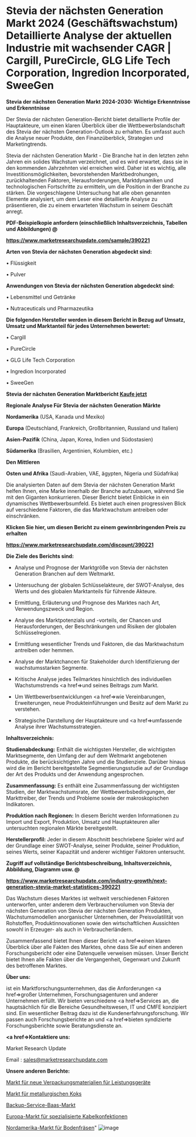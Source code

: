 # Stevia der nächsten Generation Markt 2024 (Geschäftswachstum) Detaillierte Analyse der aktuellen Industrie mit wachsender CAGR | Cargill, PureCircle, GLG Life Tech Corporation, Ingredion Incorporated, SweeGen

<strong>Stevia der nächsten Generation Markt 2024-2030: Wichtige Erkenntnisse und Erkenntnisse</strong>

Der Stevia der nächsten Generation-Bericht bietet detaillierte Profile der Hauptakteure, um einen klaren Überblick über die Wettbewerbslandschaft des Stevia der nächsten Generation-Outlook zu erhalten. Es umfasst auch die Analyse neuer Produkte, den Finanzüberblick, Strategien und Marketingtrends.

Stevia der nächsten Generation Markt - Die Branche hat in den letzten zehn Jahren ein solides Wachstum verzeichnet, und es wird erwartet, dass sie in den kommenden Jahrzehnten viel erreichen wird. Daher ist es wichtig, alle Investitionsmöglichkeiten, bevorstehenden Marktbedrohungen, zurückhaltenden Faktoren, Herausforderungen, Marktdynamiken und technologischen Fortschritte zu ermitteln, um die Position in der Branche zu stärken. Die vorgeschlagene Untersuchung hat alle oben genannten Elemente analysiert, um dem Leser eine detaillierte Analyse zu präsentieren, die zu einem erwarteten Wachstum in seinem Geschäft anregt.



<strong><b>PDF-Beispielkopie anfordern (einschließlich Inhaltsverzeichnis, Tabellen und Abbildungen) @ </b></strong>

<strong><a href=https://www.marketresearchupdate.com/sample/390221>

<strong>https://www.marketresearchupdate.com/sample/390221</u></a></strong></strong>



<strong>Arten von Stevia der nächsten Generation abgedeckt sind:</strong>

• Flüssigkeit

• Pulver



<strong>Anwendungen von Stevia der nächsten Generation abgedeckt sind:</strong>

• Lebensmittel und Getränke

• Nutraceuticals und Pharmazeutika



<strong>Die folgenden Hersteller werden in diesem Bericht in Bezug auf Umsatz, Umsatz und Marktanteil für jedes Unternehmen bewertet:</strong>

• Cargill

• PureCircle

• GLG Life Tech Corporation

• Ingredion Incorporated

• SweeGen



<strong>Stevia der nächsten Generation Marktbericht <a href=https://www.marketresearchupdate.com/buynow/390221>Kaufe jetzt</a></strong>



<strong>Regionale Analyse Für Stevia der nächsten Generation Märkte</strong>



<strong>Nordamerika</strong> (USA, Kanada und Mexiko)



<strong>Europa</strong> (Deutschland, Frankreich, Großbritannien, Russland und Italien)



<strong>Asien-Pazifik</strong> (China, Japan, Korea, Indien und Südostasien)



<strong>Südamerika</strong> (Brasilien, Argentinien, Kolumbien, etc.)



<strong>Den Mittleren</strong> 

<strong>Osten und Afrika</strong> (Saudi-Arabien, VAE, ägypten, Nigeria und Südafrika)

Die analysierten Daten auf dem Stevia der nächsten Generation Markt helfen Ihnen, eine Marke innerhalb der Branche aufzubauen, während Sie mit den Giganten konkurrieren. Dieser Bericht bietet Einblicke in ein dynamisches Wettbewerbsumfeld. Es bietet auch einen progressiven Blick auf verschiedene Faktoren, die das Marktwachstum antreiben oder einschränken.



<strong>Klicken Sie hier, um diesen Bericht zu einem gewinnbringenden Preis zu erhalten
</strong>

<strong><a href=https://www.marketresearchupdate.com/discount/390221>https://www.marketresearchupdate.com/discount/390221</b></u></strong></a>



<strong>Die Ziele des Berichts sind:</strong>

- Analyse und Prognose der Marktgröße von Stevia der nächsten Generation Branchen auf dem Weltmarkt.

- Untersuchung der globalen Schlüsselakteure, der SWOT-Analyse, des Werts und des globalen Marktanteils für führende Akteure.

- Ermittlung, Erläuterung und Prognose des Marktes nach Art, Verwendungszweck und Region.

- Analyse des Marktpotenzials und -vorteils, der Chancen und Herausforderungen, der Beschränkungen und Risiken der globalen Schlüsselregionen.

- Ermittlung wesentlicher Trends und Faktoren, die das Marktwachstum antreiben oder hemmen.

- Analyse der Marktchancen für Stakeholder durch Identifizierung der wachstumsstarken Segmente.

- Kritische Analyse jedes Teilmarktes hinsichtlich des individuellen Wachstumstrends <a href=>und</a> seines Beitrags zum Markt.

- Um Wettbewerbsentwicklungen <a href=>wie</a> Vereinbarungen, Erweiterungen, neue Produkteinführungen und Besitz auf dem Markt zu verstehen.

- Strategische Darstellung der Hauptakteure und <a href=>umfas</a>sende Analyse ihrer Wachstumsstrategien.



<strong>Inhaltsverzeichnis:</strong>



<strong>Studienabdeckung:</strong> Enthält die wichtigsten Hersteller, die wichtigsten Marktsegmente, den Umfang der auf dem Weltmarkt angebotenen Produkte, die berücksichtigten Jahre und die Studienziele. Darüber hinaus wird die im Bericht bereitgestellte Segmentierungsstudie auf der Grundlage der Art des Produkts und der Anwendung angesprochen.



<strong>Zusammenfassung:</strong> Es enthält eine Zusammenfassung der wichtigsten Studien, der Marktwachstumsrate, der Wettbewerbsbedingungen, der Markttreiber, der Trends und Probleme sowie der makroskopischen Indikatoren.



<strong>Produktion nach Regionen:</strong> In diesem Bericht werden Informationen zu Import und Export, Produktion, Umsatz und Hauptakteuren aller untersuchten regionalen Märkte bereitgestellt.



<strong>Herstellerprofil:</strong> Jeder in diesem Abschnitt beschriebene Spieler wird auf der Grundlage einer SWOT-Analyse, seiner Produkte, seiner Produktion, seines Werts, seiner Kapazität und anderer wichtiger Faktoren untersucht.



<strong><b>Zugriff auf vollständige Berichtsbeschreibung, Inhaltsverzeichnis, Abbildung, Diagramm usw. @ </b></strong>

<strong><a href=https://www.marketresearchupdate.com/industry-growth/next-generation-stevia-market-statistices-390221>https://www.marketresearchupdate.com/industry-growth/next-generation-stevia-market-statistices-390221</a></strong>

Das Wachstum dieses Marktes ist weltweit verschiedenen Faktoren unterworfen, unter anderem dem Verbrauchervolumen von Stevia der nächsten Generation von Stevia der nächsten Generation Produkten, Wachstumsmodellen anorganischer Unternehmen, der Preisvolatilität von Rohstoffen, Produktinnovationen sowie den wirtschaftlichen Aussichten sowohl in Erzeuger- als auch in Verbraucherländern.

Zusammenfassend bietet Ihnen dieser Bericht <a href=>einen</a> klaren Überblick über alle Fakten des Marktes, ohne dass Sie auf einen anderen Forschungsbericht oder eine Datenquelle verweisen müssen. Unser Bericht bietet Ihnen alle Fakten über die Vergangenheit, Gegenwart und Zukunft des betroffenen Marktes.



<strong>Über uns:</strong>

 ist ein Marktforschungsunternehmen, das die Anforderungen <a href=>großer</a> Unternehmen, Forschungsagenturen und anderer Unternehmen erfüllt. Wir bieten verschiedene <a href=>Services</a> an, die hauptsächlich für die Bereiche Gesundheitswesen, IT und CMFE konzipiert sind. Ein wesentlicher Beitrag dazu ist die Kundenerfahrungsforschung. Wir passen auch Forschungsberichte an und <a href=>bieten</a> syndizierte Forschungsberichte sowie Beratungsdienste an.



<strong><a href=>Kontaktiere uns:</a></strong>

Market Research Update

Email : sales@marketresearchupdate.com



<strong>Unsere anderen Berichte:</strong>

<a href=https://www.linkedin.com/pulse/new-packages-materials-power-devices-market-1f>Markt für neue Verpackungsmaterialien für Leistungsgeräte</a>

<a href=https://www.linkedin.com/pulse/metallurgical-coke-market-outlooks-2023-size>Markt für metallurgischen Koks</a>

<a href=https://www.linkedin.com/pulse/backup-service-baas-market-size-emerging-trends>Backup-Service-Baas-Markt</a>

<a href=https://www.linkedin.com/pulse/europe-specialized-cable-assemblies-market-2023>Europa-Markt für spezialisierte Kabelkonfektionen</a>

<a href=https://www.linkedin.com/pulse/north-america-rotary-tiller-market-size-production-growth>Nordamerika-Markt für Bodenfräsen</a>"
![image](https://github.com/Gayatrikarjule/Market-Analysis-361/assets/97346546/cf91e7fd-180a-40ec-beef-dd1090e6e7e3)
